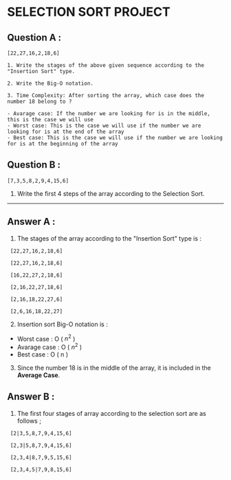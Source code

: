 # SELECTION SORT PROJECT

## Question A :

` [22,27,16,2,18,6] ` 

    1. Write the stages of the above given sequence according to the "Insertion Sort" type.

    2. Write the Big-O notation.

    3. Time Complexity: After sorting the array, which case does the number 18 belong to ?

    - Avarage case: If the number we are looking for is in the middle, this is the case we will use
    - Worst case: This is the case we will use if the number we are looking for is at the end of the array
    - Best case: This is the case we will use if the number we are looking for is at the beginning of the array

## Question B :

`[7,3,5,8,2,9,4,15,6]` 

1. Write the first 4 steps of the array according to the Selection Sort.

---

## Answer A :

1. The stages of the array according to the "Insertion Sort" type is :
```
 [22,27,16,2,18,6]

 [22,27,16,2,18,6]
 
 [16,22,27,2,18,6]

 [2,16,22,27,18,6]

 [2,16,18,22,27,6]

 [2,6,16,18,22,27]
```
2. Insertion sort Big-O notation is :  

- Worst case : O ( $n^2$ )
- Avarage case : O ( $n^2$ )
- Best case : O ( n )

3. Since the number 18 is in the middle of the array, it is included in the **Average Case**.

## Answer B :

1. The first four stages of array according to the selection sort are as follows ;

```
 [2|3,5,8,7,9,4,15,6]

 [2,3|5,8,7,9,4,15,6]
 
 [2,3,4|8,7,9,5,15,6]

 [2,3,4,5|7,9,8,15,6]
```


